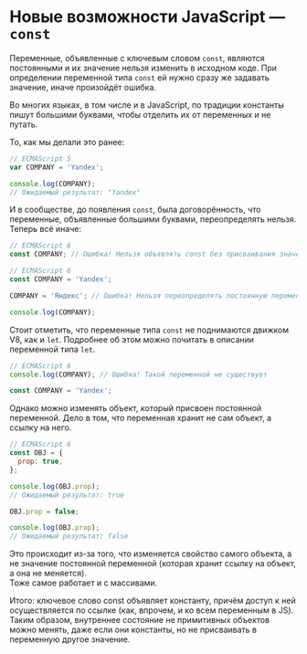 # Новые возможности JavaScript — `const`

Переменные, объявленные с ключевым словом `const`, являются постоянными и их
значение нельзя изменить в исходном коде. При определении переменной типа
`const` ей нужно сразу же задавать значение, иначе произойдёт ошибка.

Во многих языках, в том числе и в JavaScript, по традиции константы пишут большими
буквами, чтобы отделить их от переменных и не путать.

То, как мы делали это ранее:

```javascript
// ECMAScript 5
var COMPANY = 'Yandex';

console.log(COMPANY);
// Ожидаемый результат: "Yandex"
```

И в сообществе, до появления `const`, была договорённость, что переменные, объявленные
большими буквами, переопределять нельзя.  
Теперь всё иначе:

```javascript
// ECMAScript 6
const COMPANY; // Ошибка! Нельзя объявлять const без присваивания значения
```

```javascript
// ECMAScript 6
const COMPANY = 'Yandex';

COMPANY = 'Яндекс'; // Ошибка! Нельзя переопределять постоянную переменную

console.log(COMPANY);
```

Стоит отметить, что переменные типа `const` не поднимаются движком V8, как и `let`.
Подробнее об этом можно почитать в описании переменной типа `let`.

```javascript
// ECMAScript 6
console.log(COMPANY); // Ошибка! Такой переменной не существует

const COMPANY = 'Yandex';
```

Однако можно изменять объект, который присвоен постоянной переменной. Дело в том,
что переменная хранит не сам объект, а ссылку на него.

```javascript
// ECMAScript 6
const OBJ = {
  prop: true,
};

console.log(OBJ.prop);
// Ожидаемый результат: true

OBJ.prop = false;

console.log(OBJ.prop);
// Ожидаемый результат: false
```

Это происходит из-за того, что изменяется свойство самого объекта, а не значение постоянной
переменной (которая хранит ссылку на объект, а она не меняется).  
Тоже самое работает и с массивами.

Итого: ключевое слово const объявляет константу, причём доступ к ней осуществляется по ссылке
(как, впрочем, и ко всем переменным в JS). Таким образом, внутреннее состояние не примитивных
объектов можно менять, даже если они константы, но не присваивать в переменную другое значение.
